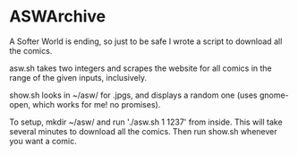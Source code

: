 # ASWArchive
A Softer World is ending, so just to be safe I wrote a script to download all the comics.

asw.sh takes two integers and scrapes the website for all comics in the range of the given inputs, inclusively.

show.sh looks in ~/asw/ for .jpgs, and displays a random one (uses gnome-open, which works for me! no promises).

To setup, mkdir ~/asw/ and run './asw.sh 1 1237' from inside. This will take several minutes to download all the comics. Then run show.sh whenever you want a comic.
